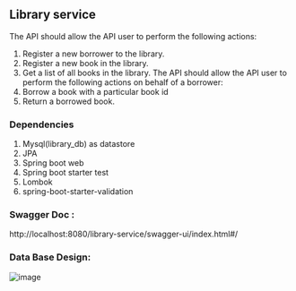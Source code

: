 ## Library service 
The API should allow the API user to perform the following actions:
1. Register a new borrower to the library.
2. Register a new book in the library.
3. Get a list of all books in the library.
The API should allow the API user to perform the following actions on behalf of a borrower:
1. Borrow a book with a particular book id
2. Return a borrowed book.

### Dependencies
1. Mysql(library_db) as datastore
2. JPA
3. Spring boot web
4. Spring boot starter test
5. Lombok
6. spring-boot-starter-validation

   
### Swagger Doc :
http://localhost:8080/library-service/swagger-ui/index.html#/

### Data Base Design:

![image](https://github.com/Gajith/library-service/assets/5626717/af9f9a9a-2f48-4d49-bc78-917bb96433c5)

